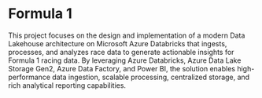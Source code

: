 # Formula 1
This project focuses on the design and implementation of a modern Data Lakehouse architecture on Microsoft Azure Databricks that ingests, processes, and analyzes race data to generate actionable insights for Formula 1 racing data. By leveraging Azure Databricks, Azure Data Lake Storage Gen2, Azure Data Factory, and Power BI, the solution enables high-performance data ingestion, scalable processing, centralized storage, and rich analytical reporting capabilities.
